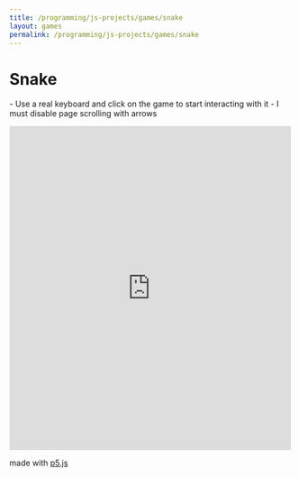 ```yaml
---
title: /programming/js-projects/games/snake
layout: games
permalink: /programming/js-projects/games/snake
---
```


<h1>Snake</h1>

<p>- Use a real keyboard and click on the game to start interacting with it
- I must disable page scrolling with arrows</p>

<iframe src="https://editor.p5js.org/Plotkine/present/wt0UfN_ce" width="500px" height="575px" frameBorder="0" title="snake"></iframe>

<p>made with <a href="https://p5js.org/" target="_blank" rel="noopener noreferrer">p5.js</a></p>
